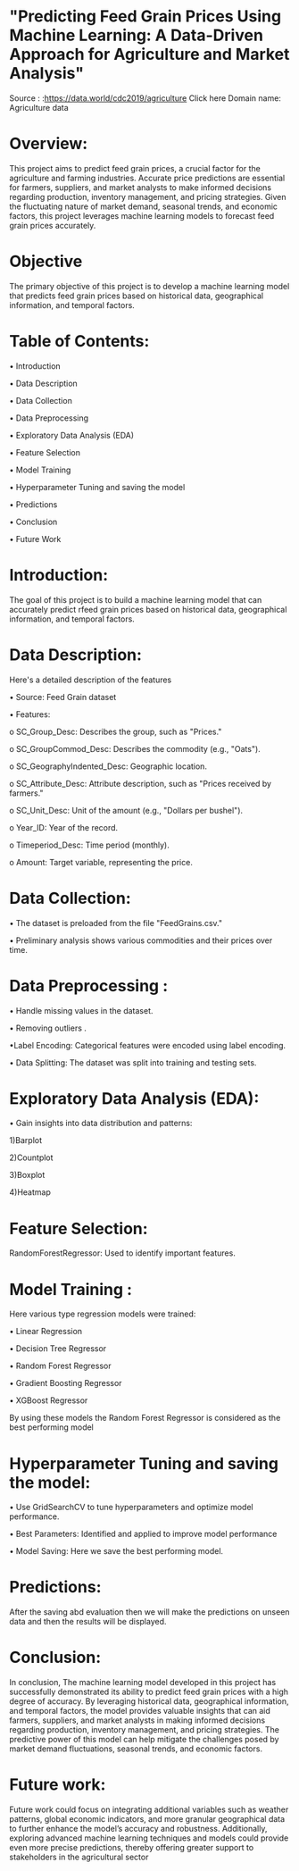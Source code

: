 # "Predicting Feed Grain Prices Using Machine Learning: A Data-Driven Approach for Agriculture and Market Analysis"

Source : :https://data.world/cdc2019/agriculture Click here
Domain name: Agriculture data

# Overview:

This project aims to predict feed grain prices, a crucial factor for the agriculture and farming industries. Accurate price predictions are essential for farmers, suppliers, and market analysts to make informed decisions regarding production, inventory management, and pricing strategies. Given the fluctuating nature of market demand, seasonal trends, and economic factors, this project leverages machine learning models to forecast feed grain prices accurately.

# Objective
The primary objective of this project is to develop a machine learning model that predicts feed grain prices based on historical data, geographical information, and temporal factors.

# Table of Contents:

•	Introduction

•	Data Description

•	Data Collection

•	Data Preprocessing

•	Exploratory Data Analysis (EDA)

•	Feature Selection

•	Model Training

•	Hyperparameter Tuning and saving the model

•	Predictions

•	Conclusion

•	Future Work


# Introduction:
The goal of this project is to build a machine learning model that can accurately predict rfeed grain prices based on historical data, geographical information, and temporal factors.
 
# Data Description:

Here's a detailed description of the features 

•	Source: Feed Grain dataset

•	Features:

o	SC_Group_Desc: Describes the group, such as "Prices."

o	SC_GroupCommod_Desc: Describes the commodity (e.g., "Oats").

o	SC_GeographyIndented_Desc: Geographic location.

o	SC_Attribute_Desc: Attribute description, such as "Prices received by farmers."

o	SC_Unit_Desc: Unit of the amount (e.g., "Dollars per bushel").

o	Year_ID: Year of the record.

o	Timeperiod_Desc: Time period (monthly).

o	Amount: Target variable, representing the price.

# Data Collection:
   
•	The dataset is preloaded from the file "FeedGrains.csv."

•	Preliminary analysis shows various commodities and their prices over time.

#  Data Preprocessing :
   
•	Handle missing values in the dataset.

•	Removing outliers .

•Label Encoding: Categorical features were encoded using label encoding.

•	Data Splitting: The dataset was split into training and testing sets.

# Exploratory Data Analysis (EDA):

•	Gain insights into data distribution and patterns:

1)Barplot

2)Countplot

3)Boxplot

4)Heatmap

# Feature Selection:
RandomForestRegressor: Used to identify important features.

# Model Training :
Here various type regression models were trained:

•	Linear Regression

•	Decision Tree Regressor

•	Random Forest Regressor

•	Gradient Boosting Regressor

•	XGBoost Regressor

By using these models the Random Forest Regressor is considered as the best performing model

# Hyperparameter Tuning and saving the model:

•	Use GridSearchCV to tune hyperparameters and optimize model performance.

•	Best Parameters: Identified and applied to improve model performance

•	Model Saving: Here we save the best performing model.

# Predictions:
After the saving abd evaluation then we will make the predictions on unseen data and then the results will be displayed.

# Conclusion:

In conclusion, The machine learning model developed in this project has successfully demonstrated its ability to predict feed grain prices with a high degree of accuracy. By leveraging historical data, geographical information, and temporal factors, the model provides valuable insights that can aid farmers, suppliers, and market analysts in making informed decisions regarding production, inventory management, and pricing strategies. The predictive power of this model can help mitigate the challenges posed by market demand fluctuations, seasonal trends, and economic factors.

# Future work:

Future work could focus on integrating additional variables such as weather patterns, global economic indicators, and more granular geographical data to further enhance the model’s accuracy and robustness. Additionally, exploring advanced machine learning techniques and models could provide even more precise predictions, thereby offering greater support to stakeholders in the agricultural sector

